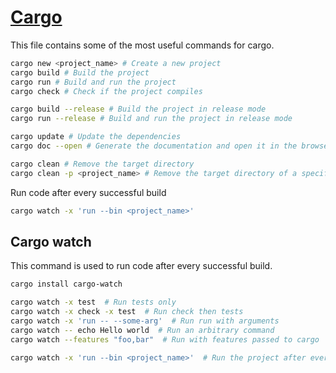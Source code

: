 # [Cargo](https://doc.rust-lang.org/cargo/index.html)


This file contains some of the most useful commands for cargo.
```bash	
cargo new <project_name> # Create a new project
cargo build # Build the project
cargo run # Build and run the project
cargo check # Check if the project compiles

cargo build --release # Build the project in release mode
cargo run --release # Build and run the project in release mode

cargo update # Update the dependencies
cargo doc --open # Generate the documentation and open it in the browser

cargo clean # Remove the target directory
cargo clean -p <project_name> # Remove the target directory of a specific project
```

Run code after every successful build
```bash
cargo watch -x 'run --bin <project_name>'
```

## Cargo watch
This command is used to run code after every successful build.
```bash
cargo install cargo-watch

cargo watch -x test  # Run tests only
cargo watch -x check -x test  # Run check then tests
cargo watch -x 'run -- --some-arg'  # Run run with arguments
cargo watch -- echo Hello world  # Run an arbitrary command
cargo watch --features "foo,bar"  # Run with features passed to cargo

cargo watch -x 'run --bin <project_name>'  # Run the project after every successful build

```
